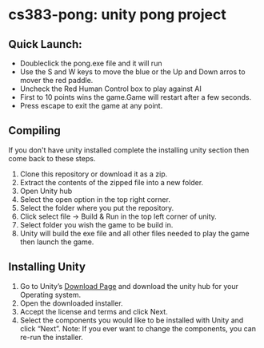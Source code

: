 # cs383-pong: unity pong project

## Quick Launch:
- Doubleclick the pong.exe file and it will run
- Use the S and W keys to move the blue or the Up and Down arros to mover the red paddle.
- Uncheck the Red Human Control box to play against AI
- First to 10 points wins the game.Game will restart after a few seconds.
- Press escape to exit the game at any point.

## Compiling
If you don't have unity installed complete the installing unity section then come back to these steps.

1. Clone this repository or download it as a zip.
2. Extract the contents of the zipped file into a new folder.
3. Open Unity hub
4. Select the open option in the top right corner.
5. Select the folder where you put the repository.
6. Click select file -> Build & Run in the top left corner of unity.
7. Select folder you wish the game to be build in.
8. Unity will build the exe file and all other files needed to play the game then launch the game.

## Installing Unity
1. Go to Unity’s [Download Page](https://unity.com/download) and download the unity hub for your Operating system.
2. Open the downloaded installer.
3. Accept the license and terms and click Next.
4. Select the components you would like to be installed with Unity and click “Next”. Note: If you ever want to change the components, you can re-run the installer.
